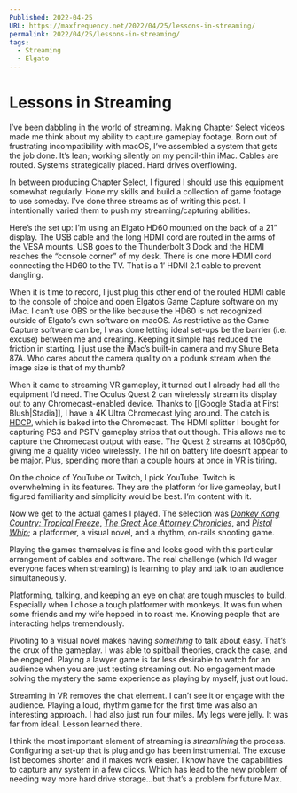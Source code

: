 ```yaml
---
Published: 2022-04-25
URL: https://maxfrequency.net/2022/04/25/lessons-in-streaming/
permalink: 2022/04/25/lessons-in-streaming/
tags:
  - Streaming
  - Elgato
---
```

# Lessons in Streaming

I’ve been dabbling in the world of streaming. Making Chapter Select videos made me think about my ability to capture gameplay footage. Born out of frustrating incompatibility with macOS, I’ve assembled a system that gets the job done. It’s lean; working silently on my pencil-thin iMac. Cables are routed. Systems strategically placed. Hard drives overflowing.

In between producing Chapter Select, I figured I should use this equipment somewhat regularly. Hone my skills and build a collection of game footage to use someday. I’ve done three streams as of writing this post. I intentionally varied them to push my streaming/capturing abilities.  

Here’s the set up: I’m using an Elgato HD60 mounted on the back of a 21” display. The USB cable and the long HDMI cord are routed in the arms of the VESA mounts. USB goes to the Thunderbolt 3 Dock and the HDMI reaches the “console corner” of my desk. There is one more HDMI cord connecting the HD60 to the TV. That is a 1′ HDMI 2.1 cable to prevent dangling.

When it is time to record, I just plug this other end of the routed HDMI cable to the console of choice and open Elgato’s Game Capture software on my iMac. I can’t use OBS or the like because the HD60 is not recognized outside of Elgato’s own software on macOS. As restrictive as the Game Capture software can be, I was done letting ideal set-ups be the barrier (i.e. excuse) between me and creating. Keeping it simple has reduced the friction in starting. I just use the iMac’s built-in camera and my Shure Beta 87A. Who cares about the camera quality on a podunk stream when the image size is that of my thumb?

When it came to streaming VR gameplay, it turned out I already had all the equipment I’d need. The Oculus Quest 2 can wirelessly stream its display out to any Chromecast-enabled device. Thanks to [[Google Stadia at First Blush|Stadia]], I have a 4K Ultra Chromecast lying around. The catch is [HDCP](https://en.wikipedia.org/wiki/High-bandwidth_Digital_Content_Protection), which is baked into the Chromecast. The HDMI splitter I bought for capturing PS3 and PSTV gameplay strips that out though. This allows me to capture the Chromecast output with ease. The Quest 2 streams at 1080p60, giving me a quality video wirelessly. The hit on battery life doesn’t appear to be major. Plus, spending more than a couple hours at once in VR is tiring. 

On the choice of YouTube or Twitch, I pick YouTube. Twitch is overwhelming in its features. They are the platform for live gameplay, but I figured familiarity and simplicity would be best. I’m content with it. 

Now we get to the actual games I played. The selection was *[Donkey Kong Country: Tropical Freeze](https://youtu.be/AbVUB-QHEqY)*, *[The Great Ace Attorney Chronicles](https://youtu.be/7wwDLNOJxAc)*, and *[Pistol Whip](https://youtu.be/uTnyLxt7mP4)*; a platformer, a visual novel, and a rhythm, on-rails shooting game. 

Playing the games themselves is fine and looks good with this particular arrangement of cables and software. The real challenge (which I’d wager everyone faces when streaming) is learning to play and talk to an audience simultaneously.  

Platforming, talking, and keeping an eye on chat are tough muscles to build. Especially when I chose a tough platformer with monkeys. It was fun when some friends and my wife hopped in to roast me. Knowing people that are interacting helps tremendously. 

Pivoting to a visual novel makes having *something* to talk about easy. That’s the crux of the gameplay. I was able to spitball theories, crack the case, and be engaged. Playing a lawyer game is far less desirable to watch for an audience when you are just testing streaming out. No engagement made solving the mystery the same experience as playing by myself, just out loud.

Streaming in VR removes the chat element. I can’t see it or engage with the audience. Playing a loud, rhythm game for the first time was also an interesting approach. I had also just run four miles. My legs were jelly. It was far from ideal. Lesson learned there.

I think the most important element of streaming is *streamlining* the process. Configuring a set-up that is plug and go has been instrumental. The excuse list becomes shorter and it makes work easier. I know have the capabilities to capture any system in a few clicks. Which has lead to the new problem of needing way more hard drive storage…but that’s a problem for future Max.